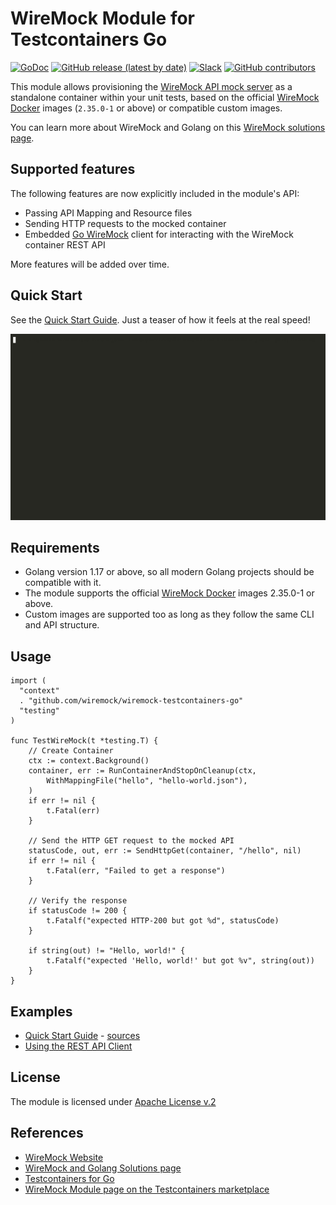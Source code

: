 # WireMock Module for Testcontainers Go

[![GoDoc](https://godoc.org/github.com/wiremock/wiremock-testcontainers-go?status.svg)](http://godoc.org/github.com/wiremock/wiremock-testcontainers-go)
[![GitHub release (latest by date)](https://img.shields.io/github/v/release/wiremock/wiremock-testcontainers-go)](https://github.com/wiremock/wiremock-testcontainers-go/releases)
[![Slack](https://img.shields.io/badge/slack-slack.wiremock.org-brightgreen?style=flat&logo=slack)](https://slack.wiremock.org/)
[![GitHub contributors](https://img.shields.io/github/contributors/wiremock/wiremock-testcontainers-go)](https://github.com/wiremock/wiremock-testcontainers-go/graphs/contributors)

This module allows provisioning the [WireMock API mock server](https://wiremock.org/?utm_medium=referral&utm_campaign=wiremock-testcontainers) as a standalone container within your unit tests,
based on the official [WireMock Docker](https://github.com/wiremock/wiremock-docker) images (`2.35.0-1` or above) or compatible custom images.

You can learn more about WireMock and Golang on this [WireMock solutions page](https://wiremock.org/docs/solutions/golang/?utm_medium=referral&utm_campaign=wiremock-testcontainers).

## Supported features

The following features are now explicitly included in the module's API:

- Passing API Mapping and Resource files
- Sending HTTP requests to the mocked container
- Embedded [Go WireMock](https://github.com/wiremock/go-wiremock/) client
  for interacting with the WireMock container REST API

More features will be added over time.

## Quick Start

See the [Quick Start Guide](./docs/quickstart.md).
Just a teaser of how it feels at the real speed!

![Quickstart demo GIF](./docs/images/quickstart.gif)

## Requirements

- Golang version 1.17 or above, so all modern Golang projects should be compatible with it.
- The module supports the official [WireMock Docker](https://github.com/wiremock/wiremock-docker) images 2.35.0-1 or above.
- Custom images are supported too as long as they follow the same CLI and API structure.

## Usage

```golang
import (
  "context"
  . "github.com/wiremock/wiremock-testcontainers-go"
  "testing"
)

func TestWireMock(t *testing.T) {
	// Create Container
	ctx := context.Background()
	container, err := RunContainerAndStopOnCleanup(ctx,
		WithMappingFile("hello", "hello-world.json"),
	)
	if err != nil {
		t.Fatal(err)
	}

	// Send the HTTP GET request to the mocked API
	statusCode, out, err := SendHttpGet(container, "/hello", nil)
	if err != nil {
		t.Fatal(err, "Failed to get a response")
	}

	// Verify the response
	if statusCode != 200 {
		t.Fatalf("expected HTTP-200 but got %d", statusCode)
	}

	if string(out) != "Hello, world!" {
		t.Fatalf("expected 'Hello, world!' but got %v", string(out))
	}
}
```

## Examples

- [Quick Start Guide](./docs/quickstart.md) - [sources](./examples/quickstart/)
- [Using the REST API Client](./examples/using_api_client/)

## License

The module is licensed under [Apache License v.2](./LICENSE)

## References

- [WireMock Website](https://wiremock.org/?utm_medium=referral&utm_campaign=wiremock-testcontainers)
- [WireMock and Golang Solutions page](https://wiremock.org/docs/solutions/golang/?utm_medium=referral&utm_campaign=wiremock-testcontainers)
- [Testcontainers for Go](https://golang.testcontainers.org/)
- [WireMock Module page on the Testcontainers marketplace](https://testcontainers.com/modules/wiremock/)
